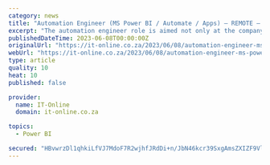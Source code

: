 ```yaml
---
category: news
title: "Automation Engineer (MS Power BI / Automate / Apps) – REMOTE – Western Cape Cape Town"
excerpt: "The automation engineer role is aimed not only at the company internal requirements, but also at providing automation projects and efficiency improvements for the company customers which will be scoped individually as required. This is a remote position."
publishedDateTime: 2023-06-08T00:00:00Z
originalUrl: "https://it-online.co.za/2023/06/08/automation-engineer-ms-power-bi-automate-apps-remote-western-cape-cape-town/"
webUrl: "https://it-online.co.za/2023/06/08/automation-engineer-ms-power-bi-automate-apps-remote-western-cape-cape-town/"
type: article
quality: 10
heat: 10
published: false

provider:
  name: IT-Online
  domain: it-online.co.za

topics:
  - Power BI

secured: "HBvwrzDl1qhkiLfVJ7MdoF7R2wjhfJRdDi+n/JbN46kcr39SxgAmsZXIZF9Vlf0V578fHS+XW40/pXoraLwnhD5h0Bz2gnjGj3gOYcywB0D5t5NbyzKaxIO7aUKcZo9eGJJsfq11aIMsrNhv9ZZ2byKDWNUWbLyo14LPYTD0JKTU9mgPGC+VuZ/P9iZ3hmGpcFFMqIOdJYccvNwFngPTMDEE1cN5zalGPI2qIoJuSits3pjIhzmLpHGkFFrh9OY17bddCeZzixjID/E0f+FmUbOQ9Czupr9zB+GWBtRK3g/ZIvW+nxts+LMNIg3Pr8JO9tDdrNnSOZ0NifCMt0bX1kwch2+uTpFHIa2gRjveLdw=;kBrU+TDsLCWIhhPwVfLckQ=="
---
```


